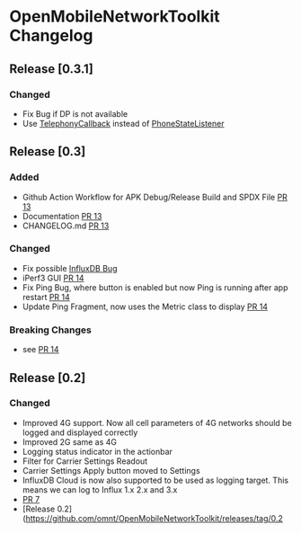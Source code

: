 # OpenMobileNetworkToolkit Changelog
## Release [0.3.1]

### Changed
- Fix Bug if DP is not available
- Use [TelephonyCallback](https://developer.android.com/reference/android/telephony/TelephonyCallback) instead of [PhoneStateListener](https://developer.android.com/reference/android/telephony/PhoneStateListener)

## Release [0.3]

### Added
- Github Action Workflow for APK Debug/Release Build and SPDX File [PR 13](https://github.com/omnt/OpenMobileNetworkToolkit/pull/13)
- Documentation [PR 13](https://github.com/omnt/OpenMobileNetworkToolkit/pull/13)
- CHANGELOG.md [PR 13](https://github.com/omnt/OpenMobileNetworkToolkit/pull/13)

### Changed
- Fix possible [InfluxDB Bug](https://github.com/influxdata/influxdb-client-java/issues/731)
- iPerf3 GUI [PR 14](https://github.com/omnt/OpenMobileNetworkToolkit/pull/14)
- Fix Ping Bug, where button is enabled but now Ping is running after app restart [PR 14](https://github.com/omnt/OpenMobileNetworkToolkit/pull/14)
- Update Ping Fragment, now uses the Metric class to display [PR 14](https://github.com/omnt/OpenMobileNetworkToolkit/pull/14)

### Breaking Changes
- see [PR 14](https://github.com/omnt/OpenMobileNetworkToolkit/pull/14)

## Release [0.2]
### Changed
- Improved 4G support. Now all cell parameters of 4G networks should be logged and displayed correctly
- Improved 2G same as 4G
- Logging status indicator in the actionbar
- Filter for Carrier Settings Readout
- Carrier Settings Apply button moved to Settings
- InfluxDB Cloud is now also supported to be used as logging target. This means we can log to Influx 1.x 2.x and 3.x 
- [PR 7](https://github.com/omnt/OpenMobileNetworkToolkit/pull/7)
- [Release 0.2](https://github.com/omnt/OpenMobileNetworkToolkit/releases/tag/0.2
